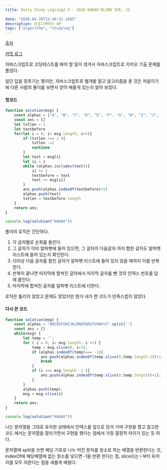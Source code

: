 ```yaml
---
title: Daily Study Logiing2.3 - 2018 KAKAO BLIND 압축, JS
 
date: "2020-04-20T12:40:32.169Z"
description: 프로그래머스 DP
tags: ["algorithm", "studylog"] 
---
```

[출처](https://programmers.co.kr/learn/courses/30/lessons/17684)


[커밋 로그](https://github.com/Jesscha/algorithmsolutions/commit/a433dbd5fccc470bb4d512340e7905865387bbf8)

자바스크립트로 코딩테스트를 봐야 할 일이 생겨서 자바스크립트로 카카오 기출 문제를 풀었다. 

일단 답을 맞추기는 했지만, 자바스크립트로 웹개발 말고 알고리즘을 푼 것은 처음이기에 다른 사람의 풀이를 보면서 얻어 배울게 있는지 알아 보았다. 


#### 첫코드
```javascript
function solution(msg) {
    const alphas = ["A", "B", "C", "D", "E", "F", "G", "H", "I", "J", "K", "L", "M", "N", "O", "P", "Q", "R", "S", "T", "U", "V", "W", "X", "Y", "Z"]
    const ans = [] 
    let txtlen = 1
    let textbefore
    for(let i = 0; i< msg.length; i++){
        if (txtlen !== 1 ){
            txtlen -=1
            continue
        }
        let text = msg[i]
        let ii = i 
        while (alphas.includes(text)){
            ii += 1 
            textbefore = text
            text += msg[ii]
        }
        ans.push(alphas.indexOf(textbefore)+1)
        alphas.push(text)
        txtlen = textbefore.length
    }
    return ans;
}

console.log(solution("KAKAO"))
```

풀이의 로직은 간단하다. 

1. 각 글자별로 순회를 돌린다.
2. 그 글자가 이미 알파벳에 들어 있으면, 그 글자의 다음글자 까지 합한 글자도 알파벳 리스트에 들어 있는지 확인한다. 
3. 더이상 다음 글자를 합친 글자가 알파벳 리스트에 들어 있지 않을 때까지 이를 반복한다. 
4. 반복이 끝나면 마지막에 합쳐진 글자에서 마지막 글자를 뺀 것의 인덱스 번호를 답에 붙인다. 
5. 마지막에 합쳐진 글자를 알파벳 리스트에 더한다. 

로직은 틀리지 않았고 문제도 맞았지만 뭔가 내가 짠 코드가 만족스럽지 않았다. 

#### 다시 쓴 코드 
```javascript
function solution(msg) {
    const alphas = "ABCDEFGHIJKLMNOPQRSTUVWXYZ".split('')
    const ans = [] 
    while(msg) {
        let temp = '';
        for ( i = 0; i< msg.length; i ++) {
            temp = msg.slice(0, i+1);
            if (alphas.indexOf(temp)=== -1){
                ans.push(alphas.indexOf(temp.slice(0,temp.length-1))+1);
                break
            }
            if (i === msg.length -1 ){
                ans.push(alphas.indexOf(temp.slice(0,temp.length))+1);
            }
        }
        alphas.push(temp);
        msg = msg.slice(i)
    }
    return ans;
}

console.log(solution("KAKAO"))

```

나는 문자열을 그대로 유지한 상태에서 인덱스를 앞으로 당겨 가며 구현을 했고 참고한 코드 에서는 문자열을 잘라가면서 구현을 했다는 점에서 가장 결정적 차이가 있는 듯 하다. 

문자열에 split을 쓰면 해당 기호로 나누 어진 문자를 원소로 하는 배열을 반환한다는 것, indexOf에 해당배열에 없는 원소를 넣으면 -1을 반환 한다는 점, slice(i)는 i 부터 뒤까지를 모두 자른다는 점을 새롭게 배웠다. 










